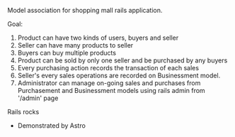 Model association for shopping mall rails application.

Goal:

1. Product can have two kinds of users, buyers and seller
2. Seller can have many products to seller
3. Buyers can buy multiple products
4. Product can be sold by only one seller and be purchased by any buyers
5. Every purchasing action records the transaction of each sales
6. Seller's every sales operations are recorded on Businessment model.
5. Administrator can manage on-going sales and purchases from Purchasement and Businessment models using rails admin from '/admin' page

Rails rocks

- Demonstrated by Astro